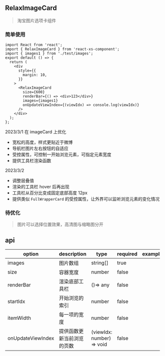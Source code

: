 ## RelaxImageCard

> 淘宝图片选项卡组件

### 简单使用

```tsx
import React from 'react';
import { RelaxImageCard } from 'react-xs-component';
import { images1 } from './test/images';
export default () => {
  return (
    <div
      style={{
        margin: 10,
      }}
    >
      <RelaxImageCard
        size={600}
        renderBar={() => <div>123</div>}
        images={images1}
        onUpdateViewIndex={(viewIdx) => console.log(viewIdx)}
      />
    </div>
  );
};
```

2023/3/1 在 imageCard 上优化

- 宽松的高度，样式更贴近于微博
- 导航栏图片左右按钮的自适应
- 受控属性，可控制一开始浏览元素，可指定元素宽度
- 提供工具栏渲染函数

2023/3/2

- 调整层叠值
- 渲染的工具栏 hover 后再出现
- 工具栏从百分比变成固定底部高度 12px
- 提供类似 `FullWrapperCard` 的受控属性，让外界可以监听浏览元素的变化情况

### 待优化

> 图片可以选择位置效果，高清图与缩略图分开

## api

| option | description | type | required | example | remark |
| --- | --- | --- | --- | --- | --- |
| images | 图片数组 | string[] | true |  |  |
| size | 容器宽度 | number | false |  |  |
| renderBar | 渲染底部工具栏 | ()=> any | false |  |  |
| startIdx | 开始浏览的索引 | number | false |  |  |
| itemWidth | 每一项的宽度 | number | false |  |  |
| onUpdateViewIndex | 提供函数更新当前浏览的页数 | (viewIdx: number) => void | false |  |  |
